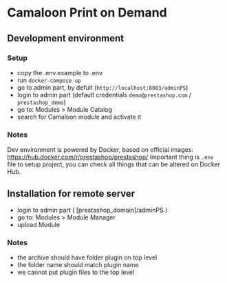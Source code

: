 # Camaloon Print on Demand

## Development environment

### Setup
- copy the .env.example to .env
- run `docker-compose up`
- go to admin part, by defult (`http://localhost:8083/adminPS`)
- login to admin part (default credentials `demo@prestashop.com` / `prestashop_demo`)
- go to: Modules > Module Catalog
- search for Camaloon module and activate it

### Notes

Dev environment is powered by Docker, based on official images: https://hub.docker.com/r/prestashop/prestashop/
Important thing is `.env` file to setup project, you can check all things that can be altered on Docker Hub.

## Installation for remote server
- login to admin part ( [prestashop_domain]/adminPS )
- go to: Modules > Module Manager
- upload Module

### Notes
- the archive should have folder plugin on top level
- the folder name should match plugin name
- we cannot put plugin files to the top level
